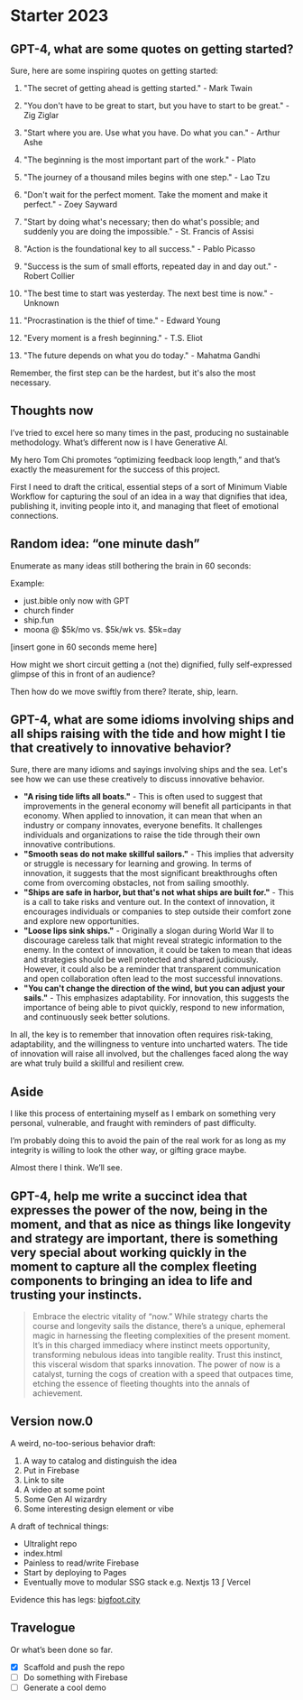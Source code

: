 # Starter 2023

## GPT-4, what are some quotes on getting started?

Sure, here are some inspiring quotes on getting started:

1. "The secret of getting ahead is getting started." - Mark Twain

2. "You don't have to be great to start, but you have to start to be great." - Zig Ziglar

3. "Start where you are. Use what you have. Do what you can." - Arthur Ashe

4. "The beginning is the most important part of the work." - Plato

5. "The journey of a thousand miles begins with one step." - Lao Tzu

6. "Don't wait for the perfect moment. Take the moment and make it perfect." - Zoey Sayward

7. "Start by doing what's necessary; then do what's possible; and suddenly you are doing the impossible." - St. Francis of Assisi

8. "Action is the foundational key to all success." - Pablo Picasso

9. "Success is the sum of small efforts, repeated day in and day out." - Robert Collier

10. "The best time to start was yesterday. The next best time is now." - Unknown

11. "Procrastination is the thief of time." - Edward Young

12. "Every moment is a fresh beginning." - T.S. Eliot

13. "The future depends on what you do today." - Mahatma Gandhi

Remember, the first step can be the hardest, but it's also the most necessary.

## Thoughts now

I’ve tried to excel here so many times in the past, producing no sustainable methodology. What’s different now is I have Generative AI.

My hero Tom Chi promotes “optimizing feedback loop length,” and that’s exactly the measurement for the success of this project.

First I need to draft the critical, essential steps of a sort of Minimum Viable Workflow for capturing the soul of an idea in a way that dignifies that idea, publishing it, inviting people into it, and managing that fleet of emotional connections.

## Random idea: “one minute dash”

Enumerate as many ideas still bothering the brain in 60 seconds:

Example:

- just.bible only now with GPT
- church finder
- ship.fun
- moona @ $5k/mo vs. $5k/wk vs. $5k=day

[insert gone in 60 seconds meme here]

How might we short circuit getting a (not the) dignified, fully self-expressed glimpse of this in front of an audience?

Then how do we move swiftly from there? Iterate, ship, learn.

## GPT-4, what are some idioms involving ships and all ships raising with the tide and how might I tie that creatively to innovative behavior?

Sure, there are many idioms and sayings involving ships and the sea. Let's see how we can use these creatively to discuss innovative behavior.

- **"A rising tide lifts all boats."** - This is often used to suggest that improvements in the general economy will benefit all participants in that economy. When applied to innovation, it can mean that when an industry or company innovates, everyone benefits. It challenges individuals and organizations to raise the tide through their own innovative contributions.
- **"Smooth seas do not make skillful sailors."** - This implies that adversity or struggle is necessary for learning and growing. In terms of innovation, it suggests that the most significant breakthroughs often come from overcoming obstacles, not from sailing smoothly.
- **"Ships are safe in harbor, but that's not what ships are built for."** - This is a call to take risks and venture out. In the context of innovation, it encourages individuals or companies to step outside their comfort zone and explore new opportunities.
- **"Loose lips sink ships."** - Originally a slogan during World War II to discourage careless talk that might reveal strategic information to the enemy. In the context of innovation, it could be taken to mean that ideas and strategies should be well protected and shared judiciously. However, it could also be a reminder that transparent communication and open collaboration often lead to the most successful innovations.
- **"You can't change the direction of the wind, but you can adjust your sails."** - This emphasizes adaptability. For innovation, this suggests the importance of being able to pivot quickly, respond to new information, and continuously seek better solutions.

In all, the key is to remember that innovation often requires risk-taking, adaptability, and the willingness to venture into uncharted waters. The tide of innovation will raise all involved, but the challenges faced along the way are what truly build a skillful and resilient crew.

## Aside

I like this process of entertaining myself as I embark on something very personal, vulnerable, and fraught with reminders of past difficulty.

I’m probably doing this to avoid the pain of the real work for as long as my integrity is willing to look the other way, or gifting grace maybe.

Almost there I think. We’ll see.

## GPT-4, help me write a succinct idea that expresses the power of the now, being in the moment, and that as nice as things like longevity and strategy are important, there is something very special about working quickly in the moment to capture all the complex fleeting components to bringing an idea to life and trusting your instincts.

> Embrace the electric vitality of “now.” While strategy charts the course and longevity sails the distance, there’s a unique, ephemeral magic in harnessing the fleeting complexities of the present moment. It’s in this charged immediacy where instinct meets opportunity, transforming nebulous ideas into tangible reality. Trust this instinct, this visceral wisdom that sparks innovation. The power of now is a catalyst, turning the cogs of creation with a speed that outpaces time, etching the essence of fleeting thoughts into the annals of achievement.

## Version now.0

A weird, no-too-serious behavior draft:

1. A way to catalog and distinguish the idea
2. Put in Firebase
3. Link to site
4. A video at some point
5. Some Gen AI wizardry
6. Some interesting design element or vibe

A draft of technical things:

- Ultralight repo
- index.html
- Painless to read/write Firebase
- Start by deploying to Pages
- Eventually move to modular SSG stack e.g. Nextjs 13 ∫ Vercel

Evidence this has legs: [bigfoot.city](https://bigfoot.city)

## Travelogue

Or what’s been done so far.

- [x] Scaffold and push the repo
- [ ] Do something with Firebase
- [ ] Generate a cool demo
